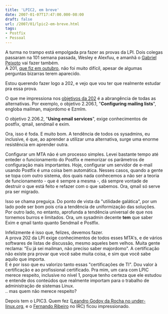 ```yaml
---
title: 'LPIC2, em breve'
date: 2007-01-07T17:47:00.000-08:00
draft: false
url: /2007/01/lpic2-em-breve.html
tags: 
- Postfix
- Pessoal
---
```


A turma no trampo está empolgada pra fazer as provas da LPI. Dois colegas passaram na 101 semana passada, Wesley e Alexfuu, e amanhã o [Gabriel Peixoto](http://kernelpanic.eti.br) vai fazer também.  
A 201, [que fiz em outubro](http://www.cetico.org/tech/2006/10/sifudi-lpi-201-na-segunda-feira.html), não foi muito difícil, apesar de algumas perguntas bizarras terem aparecido.  
  
Estou querendo fazer logo a 202, e vejo que vou ter que realmente estudar pra essa prova.  
  
O que me impressiona nos [objetivos da 202](http://www.lpi.org/en/lpi/english/certification/the_lpic_program/exam_202_detailed_objectives) é a abrangência de todas as alternativas. Por exemplo, o objetivo 2.206.1, "**Configuring mailing lists**", engloba mailman, majordomo e Ezmlm.  
  
O objetivo 2.206.2, "**Using email services**", exige conhecimentos de postfix, qmail, sendmail e exim.  
  
Ora, isso é foda. E muito bom. A tendência de todos os sysadmins, eu inclusive, é que, ao aprender a utilizar uma alternativa, surge uma enorme resistência em aprender outra.  
  
Configurar um MTA não é um processo simples. Levei bastante tempo até enteder o funcionamento do Postfix e memorizar os parâmetros de configuração mais importantes. Hoje, configurar um servidor de e-mail usando Postfix é uma coisa bem automática. Nesses casos, quando a gente se topa com outro sistema, dos quais nada conhecemos a não ser a teoria de funcionamento - que é sempre a mesma -, dá sempre vontade de destruir o que está feito e refazer com o que sabemos. Ora, qmail só serve pra ser migrado.  
  
Isso se chama preguiça. Do ponto de vista da "utilidade galática", por um lado pode ser bom pois cria a tendência de uniformização das soluções. Por outro lado, no entanto, aprofunda a tendência universal de que nos tornemos burros e limitados. Ora, um sysadmin decente **tem** que saber Exim e qmail tanto quanto Sendmail e Postfix.  
  
Infelizmente é isso que, felizes, devemos fazer.  
A prova 202 da LPI exige conhecimentos de todos esses MTA's, e de vários softwares de listas de discussão, mesmo aqueles bem velhos. Muita gente reclama: "Eu já sei mailman, não preciso saber majordomo". A certificação não existe pra provar que você sabe muita coisa, e sim que você sabe aquilo que importa.  
E é por isso que eu valorizo tanto essas "certificações de TI". Dou valor à certificação e ao profissional certificado. Pra mim, um cara com LPIC merece respeito, inclusive no nível 1, porque tenho certeza que ele estudou e entende dos conteúdos que realmente importam para o trabalho de administração de sistemas Linux.  
.. mas quem não merece respeito?  
  
Depois tem o LPIC3. Quem fez ([Leandro Godoy da Rocha no under-linux.org](http://under-linux.org/6513-impressoes-sobre-a-prova-do-lpic3.html), e o [Fernando Ribeiro](http://www.nerdgroup.org/fernando/) no IRC) ficou impressionado.
